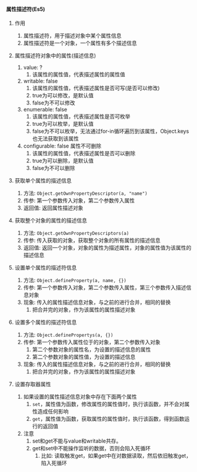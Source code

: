 


#### 属性描述符(Es5)

1. 作用
   1) 属性描述符，用于描述对象中某个属性信息
   2) 属性描述符是一个对象，一个属性有多个描述信息


2. 属性描述符对象中的属性(描述信息)
   1) value: ?
      1) 该属性的属性值，代表描述属性的属性值
   2) writable: false
      1) 该属性的属性值，代表描述属性是否可写(是否可以修改)
      2) true为可以修改，是默认值
      3) false为不可以修改
   3) enumerable: false
      1) 该属性的属性值，代表描述属性是否可枚举
      2) true为可以枚举，是默认值
      3) false为不可以枚举，无法通过for-in循环遍历到该属性，Object.keys也无法获取到该属性
   4) configurable: false   属性不可删除
      1) 该属性的属性值，代表描述属性是否可以删除
      2) true为可以删除，是默认值
      3) false为不可以删除


3. 获取单个属性的描述信息
   1) 方法: `Object.getOwnPropertyDescriptor(a, "name")`
   2) 传参: 第一个参数传入对象，第二个参数传入属性
   3) 返回值: 返回属性描述对象


4. 获取整个对象的属性的描述信息
   1) 方法: `Object.getOwnPropertyDescriptors(a)`
   2) 传参: 传入获取的对象，获取整个对象的所有属性的描述信息
   3) 返回值: 返回一个对象，对象的属性为描述属性，对象的属性值为该属性的描述信息


5. 设置单个属性的描述符信息
   1) 方法: `Object.defineProperty(a, name, {})`
   2) 传参: 第一个参数传入对象，第二个参数传入属性，第三个参数传入描述信息对象
   3) 现象: 传入的属性描述信息对象，与之前的进行合并，相同的替换
      1) 把合并完的对象，作为该属性的属性描述对象


6. 设置多个属性的描述符信息
   1) 方法: `Object.definePropertys(a, {})`
   2) 传参: 第一个参数传入属性位于的对象，第二个参数传入对象
      1) 第二个参数对象的属性名，为设置的描述信息的属性
      2) 第二个参数对象的属性值，为设置的描述信息
   3) 现象: 传入的属性描述信息对象，与之前的进行合并，相同的替换
      1) 把合并完的对象，作为该属性的属性描述对象


7. 设置存取器属性
   1) 如果设置的属性描述信息对象中存在下面两个属性
      1) `set`，属性值为函数，修改属性的属性值时，执行该函数，并不会对属性造成任何影响
      2) `get`，属性值为函数，获取属性的属性值时，执行该函数，得到函数运行的返回值
   2) 注意
      1) set和get不能与value和writable共存。
      2) get和set中不能操作监听的数据，否则会陷入死循环
         1) 比如: 读取触发get，如果get中在对数据读取，然后依旧触发get，陷入死循环


